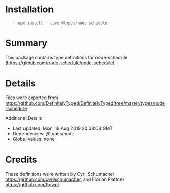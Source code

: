 # Installation
> `npm install --save @types/node-schedule`

# Summary
This package contains type definitions for node-schedule (https://github.com/node-schedule/node-schedule).

# Details
Files were exported from https://github.com/DefinitelyTyped/DefinitelyTyped/tree/master/types/node-schedule

Additional Details
 * Last updated: Mon, 19 Aug 2019 20:08:04 GMT
 * Dependencies: @types/node
 * Global values: none

# Credits
These definitions were written by Cyril Schumacher <https://github.com/cyrilschumacher>, and Florian Plattner <https://github.com/flowpl>.
